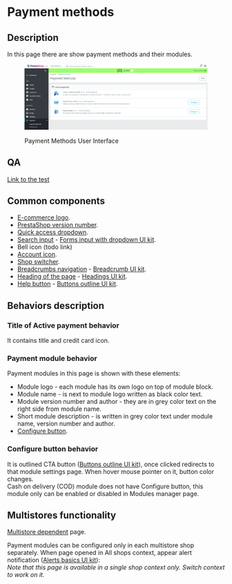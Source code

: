 # Payment methods

## Description

In this page there are show payment methods and their modules.

<figure><img src="../../../../../.gitbook/assets/image (22).png" alt="Payment Methods User Interface"><figcaption><p>Payment Methods User Interface</p></figcaption></figure>

## QA&#x20;

[Link to the test](https://build.prestashop-project.org/test-scenarios/scenarios/core/functional/bo/payment/payment-methods.html)

## Common components <a href="#common-components" id="common-components"></a>

* [E-commerce logo](../../../common-components/back-office-header/prestashop-logo.md).
* [PrestaShop version number](../../../common-components/prestashop-version-number.md).
* [Quick access dropdown](../../../common-components/back-office-header/quick-access-dropdown.md).
* [Search input](../../../common-components/search-input-field.md) - [Forms input with dropdown UI kit](https://build.prestashop-project.org/prestashop-ui-kit/?path=/story/forms--input-with-dropdown).
* Bell icon (todo link)
* [Account icon](../../../common-components/account-icon.md).
* [Shop switcher](../../../common-components/shop-switcher.md).
* [Breadcrumbs navigation](../../../common-components/breadcrumbs.md) - [Breadcrumb UI kit](https://build.prestashop.com/prestashop-ui-kit/?path=/story/breadcrumb--breadcrumb).
* [Heading of the page](../../../common-components/heading-of-the-page.md) - [Headings UI ](https://build.prestashop.com/prestashop-ui-kit/?path=/story/headings--headings)[kit](https://build.prestashop-project.org/prestashop-ui-kit/?path=/story/headings--headings).
* [Help button](../../../common-components/help-button.md) - [Buttons outline UI kit](https://build.prestashop-project.org/prestashop-ui-kit/?path=/story/buttons--outline).

## Behaviors description

### Title of Active payment behavior

It contains title and credit card icon.

### Payment module behavior

Payment modules in this page is shown with these elements:

* Module logo - each module has its own logo on top of module block.
* Module name - is next to module logo written as black color text.
* Module version number and author - they are in grey color text on the right side from module name.
* Short module description - is written in grey color text under module name, version number and author.
* [Configure button](payment-methods.md#configure-button-behavior).

### Configure button behavior

It is outlined CTA button ([Buttons outline UI kit](https://build.prestashop-project.org/prestashop-ui-kit/?path=/story/buttons--outline)), once clicked redirects to that module settings page. When hover mouse pointer on it, button color changes. \
Cash on delivery (COD) module does not have Configure button, this module only can be enabled or disabled in Modules manager page.

## Multistores functionality

[Multistore dependent](../../../common-components/multistores-dependent.md) page.&#x20;

Payment modules can be configured only in each multistore shop separately. When page opened in All shops context, appear alert notification ([Alerts basics UI kit](https://build.prestashop-project.org/prestashop-ui-kit/?path=/story/alerts--basics)): \
_Note that this page is available in a single shop context only. Switch context to work on it._
